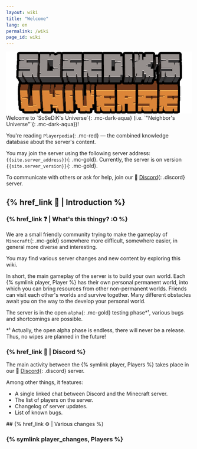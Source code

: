 ```yaml
---
layout: wiki
title: "Welcome"
lang: en
permalink: /wiki
page_id: wiki
---
```


<img src="/assets/server_logo.png" draggable="false" alt="Server Logo" class="server-logo">

<div markdown="1" class="welcome">
Welcome to `SoSeDiK's Universe`{: .mc-dark-aqua} (i.e. `"Neighbor's Universe"`{: .mc-dark-aqua})!

You're reading `Playerpedia`{: .mc-red} — the combined knowledge database about the server's content.

You may join the server using the following server address: `{{site.server_address}}`{: .mc-gold}. Currently, the server is on version `{{site.server_version}}`{: .mc-gold}.

To communicate with others or ask for help, join our 👾 [Discord]({{site.discord_invite}}){: .discord} server.
</div>



## {% href_link 🔗 | Introduction %}

### {% href_link ❓ | What's this thingy? :O %}
We are a small friendly community trying to make the gameplay of `Minecraft`{: .mc-gold} somewhere more difficult, somewhere easier, in general more diverse and interesting.

You may find various server changes and new content by exploring this wiki.

In short, the main gameplay of the server is to build your own world. Each {% symlink player, Player %} has their own personal permanent world, into which you can bring resources from other non-permanent worlds. Friends can visit each other's worlds and survive together. Many different obstacles await you on the way to the develop your personal world.

The server is in the open `alpha`{: .mc-gold} testing phase*¹, various bugs and shortcomings are possible.

\*¹ Actually, the open alpha phase is endless, there will never be a release. Thus, no wipes are planned in the future!



### {% href_link 👾 | Discord %}
The main activity between the {% symlink player, Players %} takes place in our 👾 [Discord]({{site.discord_invite}}){: .discord} server.

Among other things, it features:
- A single linked chat between Discord and the Minecraft server.
- The list of players on the server.
- Changelog of server updates.
- List of known bugs.



<div markdown="1" class="mobile-sidebar">
## {% href_link ⚙️ | Various changes %}

### {% symlink player_changes, Players %}
</div>
